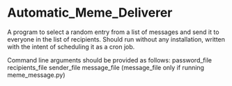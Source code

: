 # Automatic_Meme_Deliverer
A program to select a random entry from a list of messages and send it to
everyone in the list of recipients. Should run without any installation,
written with the intent of scheduling it as a cron job. 

Command line arguments should be provided as follows:
password_file recipients_file sender_file message_file
(message_file only if running meme_message.py)
